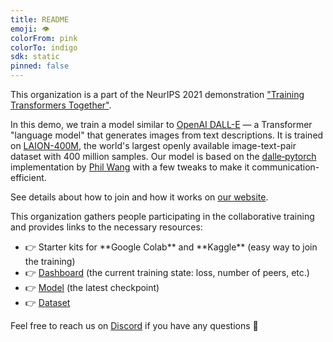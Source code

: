 ```yaml
---
title: README
emoji: 👁
colorFrom: pink
colorTo: indigo
sdk: static
pinned: false
---
```


<p>
  This organization is a part of the NeurIPS 2021 demonstration <a href="https://training-transformers-together.github.io/">"Training Transformers Together"</a>.
</p>
<p>
  In this demo, we train a model similar to <a target="_blank" href="https://openai.com/blog/dall-e/">OpenAI DALL-E</a> —
  a Transformer "language model" that generates images from text descriptions.
  It is trained on <a target="_blank" href="https://laion.ai/laion-400-open-dataset/">LAION-400M</a>,
  the world's largest openly available image-text-pair dataset with 400 million samples. Our model is based on
  the <a target="_blank" href="https://github.com/lucidrains/DALLE-pytorch">dalle‑pytorch</a> implementation
  by <a target="_blank" href="https://github.com/lucidrains">Phil Wang</a> with a few tweaks to make it communication-efficient.
</p>
<p>
  See details about how to join and how it works on <a target="_blank" href="https://training-transformers-together.github.io/">our website</a>.
</p>
<p>
  This organization gathers people participating in the collaborative training and provides links to the necessary resources:
</p>
<ul>
  <li>👉 Starter kits for **Google Colab** and **Kaggle** (easy way to join the training)</li>
  <li>👉 <a target="_blank" href="https://huggingface.co/spaces/training-transformers-together/Dashboard">Dashboard</a> (the current training state: loss, number of peers, etc.)</li>
  <li>👉 <a target="_blank" href="https://huggingface.co/training-transformers-together/dalle-demo">Model</a> (the latest checkpoint)</li>
  <li>👉 <a target="_blank" href="https://huggingface.co/datasets/laion/laion_100m_vqgan_f8">Dataset</a></li>
</ul>
<p>
  Feel free to reach us on <a target="_blank" href="https://discord.gg/uGugx9zYvN">Discord</a> if you have any questions 🙂
</p>
